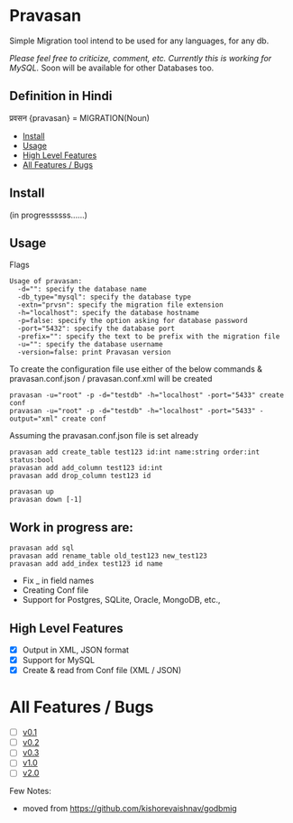 Pravasan
========
Simple Migration tool intend to be used for any languages, for any db.

*Please feel free to criticize, comment, etc.*
*Currently this is working for MySQL.* Soon will be available for other Databases too.

Definition in Hindi
----
प्रवसन {pravasan} = MIGRATION(Noun)

* [Install](#install)
* [Usage](#usage)
* [High Level Features](#high-level-features)
* [All Features / Bugs](#all-features--bugs)

Install
-------
(in progressssss......)

Usage
-----

Flags
```
Usage of pravasan:
  -d="": specify the database name
  -db_type="mysql": specify the database type
  -extn="prvsn": specify the migration file extension
  -h="localhost": specify the database hostname
  -p=false: specify the option asking for database password
  -port="5432": specify the database port
  -prefix="": specify the text to be prefix with the migration file
  -u="": specify the database username
  -version=false: print Pravasan version
```

To create the configuration file use either of the below commands & pravasan.conf.json / pravasan.conf.xml will be created
```
pravasan -u="root" -p -d="testdb" -h="localhost" -port="5433" create conf 
pravasan -u="root" -p -d="testdb" -h="localhost" -port="5433" -output="xml" create conf 
```

Assuming the pravasan.conf.json file is set already
```
pravasan add create_table test123 id:int name:string order:int status:bool
pravasan add add_column test123 id:int
pravasan add drop_column test123 id

pravasan up
pravasan down [-1]
```

Work in progress are:
----
```
pravasan add sql 
pravasan add rename_table old_test123 new_test123
pravasan add add_index test123 id name
```
* Fix _ in field names 
* Creating Conf file
* Support for Postgres, SQLite, Oracle, MongoDB, etc.,

High Level Features
----
- [x] Output in XML, JSON format
- [x] Support for MySQL
- [x] Create & read from Conf file (XML / JSON)

All Features / Bugs
========
- [ ] [v0.1](https://github.com/pravasan/pravasan/milestones/v0.1)
- [ ] [v0.2](https://github.com/pravasan/pravasan/milestones/v0.2)
- [ ] [v0.3](https://github.com/pravasan/pravasan/milestones/v0.3)
- [ ] [v1.0](https://github.com/pravasan/pravasan/milestones/v1.0)
- [ ] [v2.0](https://github.com/pravasan/pravasan/milestones/v2.0)

Few Notes: 
* moved from https://github.com/kishorevaishnav/godbmig